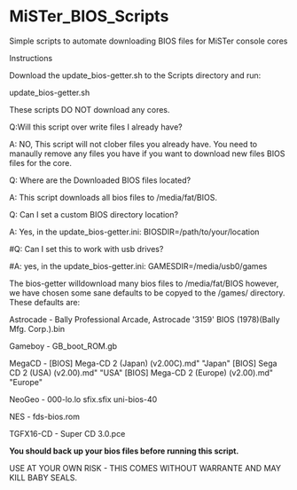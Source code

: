 # MiSTer_BIOS_Scripts 
Simple scripts to automate downloading BIOS files for MiSTer console cores

Instructions

Download the update_bios-getter.sh to the Scripts directory and run:

update_bios-getter.sh

These scripts DO NOT download any cores. 

Q:Will this script over write files I already have?

A: NO, This script will not clober files you already have. You need to manaully remove any files you have if you want to download new files BIOS files for the core.

Q: Where are the Downloaded BIOS files located?

A: This script downloads all bios files to /media/fat/BIOS.

Q: Can I set a custom BIOS directory location?

A: Yes, in the update_bios-getter.ini: BIOSDIR=/path/to/your/location

#Q: Can I set this to work with usb drives?

#A: yes, in the update_bios-getter.ini: GAMESDIR=/media/usb0/games

The bios-getter willdownload many bios files to /media/fat/BIOS however, we have chosen some sane defaults to be copyed to the /games/<console> directory. These defaults are:
  
  Astrocade - Bally Professional Arcade, Astrocade '3159' BIOS (1978)(Bally Mfg. Corp.).bin
  
  Gameboy -   GB_boot_ROM.gb
  
  MegaCD -    [BIOS] Mega-CD 2 (Japan) (v2.00C).md" "Japan"
              [BIOS] Sega CD 2 (USA) (v2.00).md" "USA"
              [BIOS] Mega-CD 2 (Europe) (v2.00).md" "Europe"
 
 NeoGeo -     000-lo.lo
              sfix.sfix
              uni-bios-40
 
 NES -        fds-bios.rom
 
 TGFX16-CD -  Super CD 3.0.pce

**You should back up your bios files before running this script.**

USE AT YOUR OWN RISK - THIS COMES WITHOUT WARRANTE AND MAY KILL BABY SEALS.
